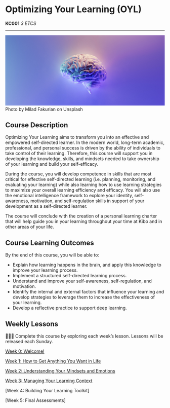 # Optimizing Your Learning (OYL)

**KC001** *3 ETCS*

---

![brain](./brain.jpeg)
Photo by Milad Fakurian on Unsplash


## Course Description

Optimizing Your Learning aims to transform you into an effective and empowered self-directed learner. In the modern world, long-term academic, professional, and personal success is driven by the ability of individuals to take control of their learning. Therefore, this course will support you in developing the knowledge, skills, and mindsets needed to take ownership of your learning and build your self-efficacy.

During the course, you will develop competence in skills that are most critical for effective self-directed learning (i.e. planning, monitoring, and evaluating your learning) while also learning how to use learning strategies to maximize your overall learning efficiency and efficacy. You will also use the emotional intelligence framework to explore your identity, self-awareness, motivation, and self-regulation skills in support of your development as a self-directed learner.

The course will conclude with the creation of a personal learning charter that will help guide you in your learning throughout your time at Kibo and in other areas of your life.

## Course Learning Outcomes

By the end of this course, you will be able to:

- Explain how learning happens in the brain, and apply this knowledge to improve your learning process.
- Implement a structured self-directed learning process.
- Understand and improve your self-awareness, self-regulation, and motivation.
- Identify the internal and external factors that influence your learning and develop strategies to leverage them to increase the effectiveness of your learning.
- Develop a reflective practice to support deep learning.

## Weekly Lessons

<aside>

👩🏿‍🏫 Complete this course by exploring each week’s lesson. Lessons will be released each Sunday.

</aside>

[Week 0: Welcome!](/optimizing-your-learning/welcome.md)

[Week 1: How to Get Anything You Want in Life](/optimizing-your-learning/how-to-get-anything-you-want-in-life.md)

[Week 2: Understanding Your Mindsets and Emotions](/optimizing-your-learning/understanding-your-mindsets-and-emotions.md)

[Week 3: Managing Your Learning Context](/optimizing-your-learning/managing-your-learning-context.md)

[Week 4: Building Your Learning Toolkit] <!-- (/optimizing-your-learning/building-your-learning-toolkit.md) -->

[Week 5: Final Assessments] <!-- (/optimizing-your-learning/final-assessments.md) -->
